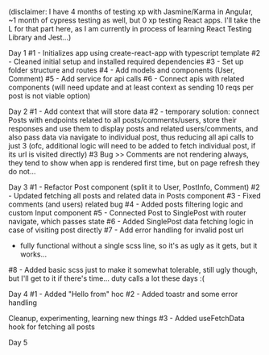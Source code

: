 (disclaimer: I have 4 months of testing xp with Jasmine/Karma in Angular, ~1 month of cypress testing as well, but 0 xp testing React apps. I'll take the L
for that part here, as I am currently in process of learning React Testing Library and Jest...)

Day 1
#1 - Initializes app using create-react-app with typescript template
#2 - Cleaned initial setup and installed required dependencies
#3 - Set up folder structure and routes
#4 - Add models and components (User, Comment)
#5 - Add service for api calls
#6 - Connect apis with related components (will need update and at least context as sending 10 reqs per post is not viable option)

Day 2
#1 - Add context that will store data
#2 - temporary solution: connect Posts with endpoints related to all posts/comments/users, store their responses and use them to display posts and related users/comments,
and also pass data via navigate to individual post, thus reducing all api calls to just 3 (ofc, additional logic will need to be added to fetch individual post, if its
url is visited directly)
#3 Bug >> Comments are not rendering always, they tend to show when app is rendered first time, but on page refresh they do not...

Day 3
#1 - Refactor Post component (split it to User, PostInfo, Comment)
#2 - Updated fetching all posts and related data in Posts component
#3 - Fixed comments (and users) related bug
#4 - Added posts filtering logic and custom Input component
#5 - Connected Post to SinglePost with router navigate, which passes state
#6 - Added SinglePost data fetching logic in case of visiting post directly
#7 - Add error handling for invalid post url

- fully functional without a single scss line, so it's as ugly as it gets, but it works...

#8 - Added basic scss just to make it somewhat tolerable, still ugly though, but
I'll get to it if there's time... duty calls a lot these days :(

Day 4
#1 - Added "Hello from" hoc
#2 - Added toastr and some error handling

Cleanup, experimenting, learning new things
#3 - Added useFetchData hook for fetching all posts

Day 5
